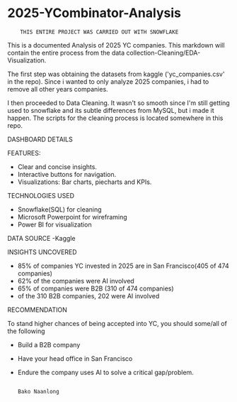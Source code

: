   # 2025-YCombinator-Analysis

        THIS ENTIRE PROJECT WAS CARRIED OUT WITH SNOWFLAKE

This is a documented Analysis of 2025 YC companies. This markdown will contain the entire process from   the data collection-Cleaning/EDA-Visualization.

The first step was obtaining the datasets from kaggle ('yc_companies.csv' in the repo). Since i wanted to only analyze 2025 companies, i had to remove all other years companies.  

I then proceeded to Data Cleaning. It wasn't so smooth since I'm still getting used to snowflake and its subtle differences from MySQL, but i made it happen. The scripts for the cleaning process is located somewhere in this repo.


DASHBOARD DETAILS

FEATURES:
- Clear and concise insights.
- Interactive buttons for navigation.
- Visualizations: Bar charts, piecharts and KPIs.


TECHNOLOGIES USED
- Snowflake(SQL) for cleaning
- Microsoft Powerpoint for wireframing
- Power BI for visualization

 DATA SOURCE
 -Kaggle

 INSIGHTS UNCOVERED

 - 85% of companies YC invested in 2025 are in San Francisco(405 of 474 companies)
 - 62% of the companies were AI involved
 - 65% of companies were B2B (310 of 474 companies)
 - of the 310 B2B companies, 202 were AI involved

RECOMMENDATION

To stand higher chances of being accepted into YC, you should some/all of the following

- Build a B2B company
- Have your head office in San Francisco
- Endure the company uses AI to solve a critical gap/problem.

                                                                                                  Bako Naanlong


